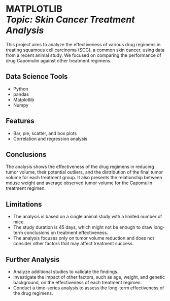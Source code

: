 <h1 align="left">MATPLOTLIB<br><i>Topic: Skin Cancer Treatment Analysis</i> </h1> 

<p>This project aims to analyze the effectiveness of various drug regimens in treating squamous cell carcinoma (SCC), a common skin cancer, using data from a recent animal study. We focused on comparing the performance of drug Capomulin against other treatment regimens.
</p>

## Data Science Tools
- Python
- pandas
- Matplotlib
- Numpy

## Features
- Bar, pie, scatter, and box plots
- Correlation and regression analysis

## Conclusions
The analysis shows the effectiveness of the drug regimens in reducing tumor volume, their potential outliers, and the distribution of the final tumor volume for each treatment group. It also presents the relationship between mouse weight and average observed tumor volume for the Capomulin treatment regimen.

## Limitations
- The analysis is based on a single animal study with a limited number of mice.
- The study duration is 45 days, which might not be enough to draw long-term conclusions on treatment effectiveness.
- The analysis focuses only on tumor volume reduction and does not consider other factors that may affect treatment success.

## Further Analysis
- Analyze additional studies to validate the findings.
- Investigate the impact of other factors, such as age, weight, and genetic background, on the effectiveness of each treatment regimen.
- Conduct a time-series analysis to assess the long-term effectiveness of the drug regimens.
